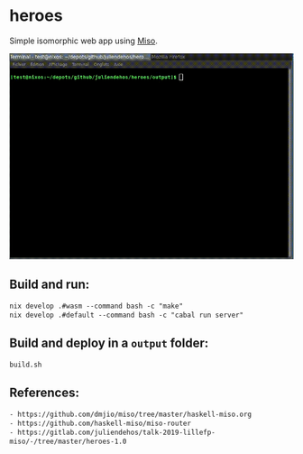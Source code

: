 # heroes

Simple isomorphic web app using [Miso](https://github.com/dmjio/miso).

![](demo-heroes.gif)

## Build and run:

```
nix develop .#wasm --command bash -c "make"
nix develop .#default --command bash -c "cabal run server"
```

## Build and deploy in a `output` folder:

```
build.sh
```

## References:

    - https://github.com/dmjio/miso/tree/master/haskell-miso.org
    - https://github.com/haskell-miso/miso-router
    - https://gitlab.com/juliendehos/talk-2019-lillefp-miso/-/tree/master/heroes-1.0

